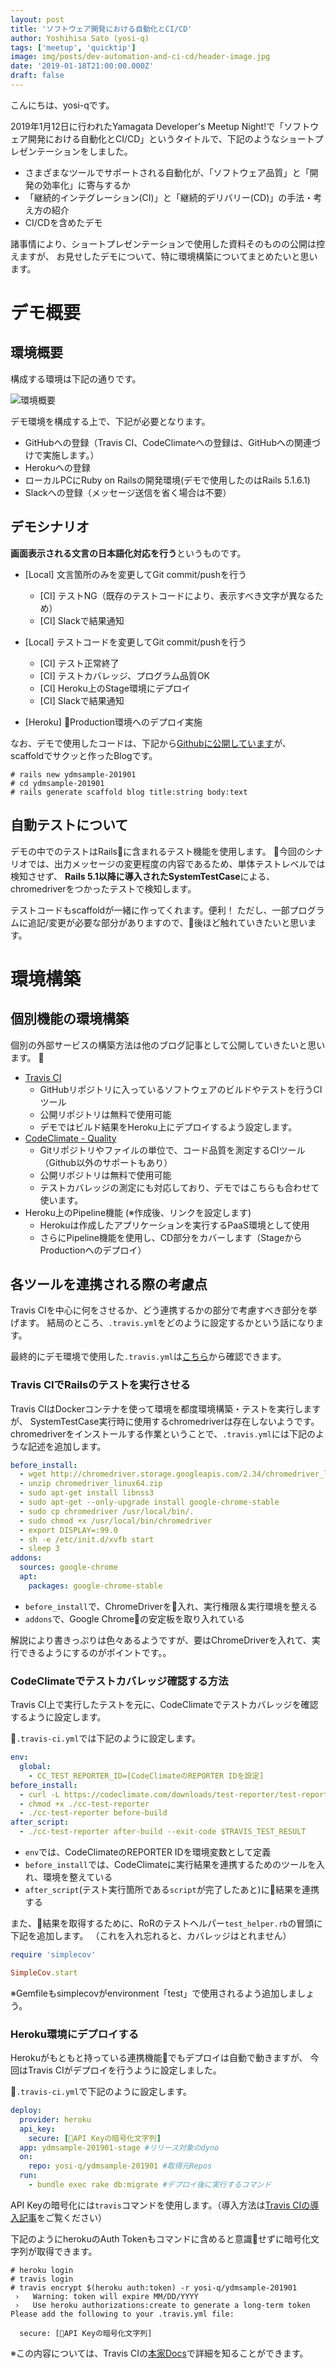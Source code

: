```yaml
---
layout: post
title: 'ソフトウェア開発における自動化とCI/CD'
author: Yoshihisa Sato (yosi-q)
tags: ['meetup', 'quicktip']
image: img/posts/dev-automation-and-ci-cd/header-image.jpg
date: '2019-01-18T21:00:00.000Z'
draft: false
---
```


こんにちは、yosi-qです。

2019年1月12日に行われたYamagata Developer's Meetup Night!で「ソフトウェア開発における自動化とCI/CD」というタイトルで、下記のようなショートプレゼンテーションをしました。
- さまざまなツールでサポートされる自動化が、「ソフトウェア品質」と「開発の効率化」に寄与するか
- 「継続的インテグレーション(CI)」と「継続的デリバリー(CD)」の手法・考え方の紹介
- CI/CDを含めたデモ

諸事情により、ショートプレゼンテーションで使用した資料そのものの公開は控えますが、
お見せしたデモについて、特に環境構築についてまとめたいと思います。

# デモ概要

## 環境概要

構成する環境は下記の通りです。

![環境概要](img/posts/dev-automation-and-ci-cd/environment_overview.png)

デモ環境を構成する上で、下記が必要となります。

* GitHubへの登録（Travis CI、CodeClimateへの登録は、GitHubへの関連づけで実施します。）
* Herokuへの登録
* ローカルPCにRuby on Railsの開発環境(デモで使用したのはRails 5.1.6.1)
* Slackへの登録（メッセージ送信を省く場合は不要）

## デモシナリオ

**画面表示される文言の日本語化対応を行う**というものです。

+ [Local] 文言箇所のみを変更してGit commit/pushを行う
  + [CI] テストNG（既存のテストコードにより、表示すべき文字が異なるため）
  + [CI] Slackで結果通知
+ [Local] テストコードを変更してGit commit/pushを行う
  + [CI] テスト正常終了
  + [CI] テストカバレッジ、プログラム品質OK
  + [CI] Heroku上のStage環境にデプロイ
  + [CI] Slackで結果通知

+ [Heroku] Production環境へのデプロイ実施

なお、デモで使用したコードは、下記から[Githubに公開しています](https://github.com/yosi-q/ydmsample-201901)が、 scaffoldでサクッと作ったBlogです。
```
# rails new ydmsample-201901
# cd ydmsample-201901
# rails generate scaffold blog title:string body:text
```

## 自動テストについて

デモの中でのテストはRailsに含まれるテスト機能を使用します。
今回のシナリオでは、出力メッセージの変更程度の内容であるため、単体テストレベルでは検知させず、
**Rails 5.1以降に導入されたSystemTestCase**による、chromedriverをつかったテストで検知します。

テストコードもscaffoldが一緒に作ってくれます。便利！
ただし、一部プログラムに追記/変更が必要な部分がありますので、後ほど触れていきたいと思います。

# 環境構築

## 個別機能の環境構築
個別の外部サービスの構築方法は他のブログ記事として公開していきたいと思います。

- [Travis CI](/build-env-travis-ci)
  - GitHubリポジトリに入っているソフトウェアのビルドやテストを行うCIツール
  - 公開リポジトリは無料で使用可能
  - デモではビルド結果をHeroku上にデプロイするよう設定します。
- [CodeClimate - Quality](/build-env-codeclimate)
  - Gitリポジトリやファイルの単位で、コード品質を測定するCIツール（Github以外のサポートもあり）
  - 公開リポジトリは無料で使用可能
  - テストカバレッジの測定にも対応しており、デモではこちらも合わせて使います。
- Heroku上のPipeline機能 (※作成後、リンクを設定します)
  - Herokuは作成したアプリケーションを実行するPaaS環境として使用
  - さらにPipeline機能を使用し、CD部分をカバーします（StageからProductionへのデプロイ）

## 各ツールを連携される際の考慮点

Travis CIを中心に何をさせるか、どう連携するかの部分で考慮すべき部分を挙げます。
結局のところ、`.travis.yml`をどのように設定するかという話になります。

最終的にデモ環境で使用した`.travis.yml`は[こちら](https://github.com/yosi-q/ydmsample-201901/blob/master/.travis.yml)から確認できます。

### Travis CIでRailsのテストを実行させる

Travis CIはDockerコンテナを使って環境を都度環境構築・テストを実行しますが、
SystemTestCase実行時に使用するchromedriverは存在しないようです。
chromedriverをインストールする作業ということで、`.travis.yml`には下記のような記述を追加します。

```yml
before_install:
  - wget http://chromedriver.storage.googleapis.com/2.34/chromedriver_linux64.zip
  - unzip chromedriver_linux64.zip
  - sudo apt-get install libnss3
  - sudo apt-get --only-upgrade install google-chrome-stable
  - sudo cp chromedriver /usr/local/bin/.
  - sudo chmod +x /usr/local/bin/chromedriver
  - export DISPLAY=:99.0
  - sh -e /etc/init.d/xvfb start
  - sleep 3
addons:
  sources: google-chrome
  apt:
    packages: google-chrome-stable
```
- `before_install`で、ChromeDriverを入れ、実行権限＆実行環境を整える
- `addons`で、Google Chromeの安定板を取り入れている

解説により書きっぷりは色々あるようですが、要はChromeDriverを入れて、実行できるようにするのがポイントです。。


### CodeClimateでテストカバレッジ確認する方法
Travis CI上で実行したテストを元に、CodeClimateでテストカバレッジを確認するように設定します。

`.travis-ci.yml`では下記のように設定します。

```yml
env:
  global:
    - CC_TEST_REPORTER_ID=[CodeClimateのREPORTER IDを設定]
before_install:
  - curl -L https://codeclimate.com/downloads/test-reporter/test-reporter-latest-linux-amd64 > ./cc-test-reporter
  - chmod +x ./cc-test-reporter
  - ./cc-test-reporter before-build
after_script:
  - ./cc-test-reporter after-build --exit-code $TRAVIS_TEST_RESULT
```

- `env`では、CodeClimateのREPORTER IDを環境変数として定義
- `before_install`では、CodeClimateに実行結果を連携するためのツールを入れ、環境を整えている
- `after_script`(テスト実行箇所である`script`が完了したあと)に結果を連携する

また、結果を取得するために、RoRのテストヘルパー`test_helper.rb`の冒頭に下記を追加します。
（これを入れ忘れると、カバレッジはとれません）

```ruby
require 'simplecov'

SimpleCov.start
```
※Gemfileもsimplecovがenvironment「test」で使用されるよう追加しましょう。


### Heroku環境にデプロイする

Herokuがもともと持っている連携機能でもデプロイは自動で動きますが、
今回はTravis CIがデプロイを行うように設定しました。

`.travis-ci.yml`で下記のように設定します。

```yml
deploy:
  provider: heroku
  api_key:
    secure: [API Keyの暗号化文字列]
  app: ydmsample-201901-stage #リリース対象のdyno
  on:
    repo: yosi-q/ydmsample-201901 #取得元Repos
  run:
    - bundle exec rake db:migrate #デプロイ後に実行するコマンド
```

API Keyの暗号化には`travis`コマンドを使用します。（導入方法は[Travis CIの導入記事](/build-env-travis-ci)をご覧ください）

下記のようにherokuのAuth Tokenもコマンドに含めると意識せずに暗号化文字列が取得できます。

```
# heroku login
# travis login
# travis encrypt $(heroku auth:token) -r yosi-q/ydmsample-201901
 ›   Warning: token will expire MM/DD/YYYY
 ›   Use heroku authorizations:create to generate a long-term token
Please add the following to your .travis.yml file:

  secure: [API Keyの暗号化文字列]
```

※この内容については、Travis CIの[本家Docs](https://docs.travis-ci.com/user/deployment/heroku/)で詳細を知ることができます。




